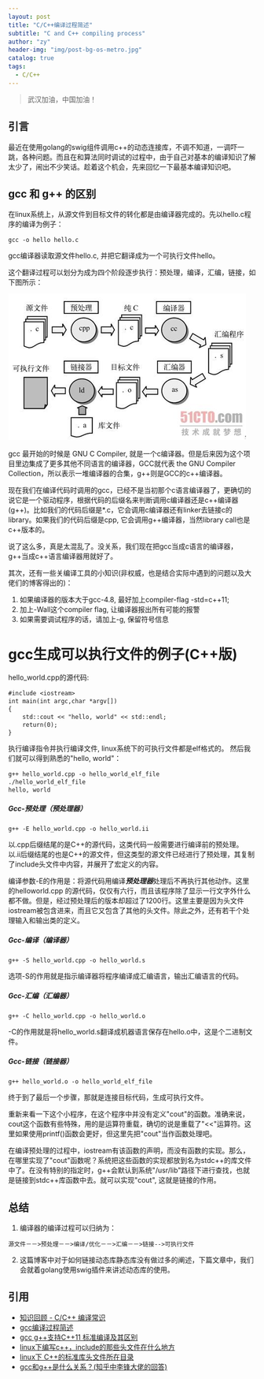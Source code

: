 ```yaml
---
layout: post
title: "C/C++编译过程简述"
subtitle: "C and C++ compiling process"
author: "zy"
header-img: "img/post-bg-os-metro.jpg"
catalog: true
tags:
  - C/C++
---
```


> 武汉加油，中国加油！

## 引言
最近在使用golang的swig组件调用c++的动态连接库，不调不知道，一调吓一跳，各种问题。而且在和算法同时调试的过程中，由于自己对基本的编译知识了解太少了，闹出不少笑话。趁着这个机会，先来回忆一下最基本编译知识吧。

## gcc 和 g++ 的区别

在linux系统上，从源文件到目标文件的转化都是由编译器完成的。先以hello.c程序的编译为例子：
```
gcc -o hello hello.c
```
gcc编译器读取源文件hello.c, 并把它翻译成为一个可执行文件hello。

这个翻译过程可以划分为成为四个阶段逐步执行：预处理，编译，汇编，链接，如下图所示：

![](/img/in-post/post-cgo-params/compiling.jpg)

gcc 最开始的时候是 GNU C Compiler, 就是一个c编译器。但是后来因为这个项目里边集成了更多其他不同语言的编译器，GCC就代表 the GNU Compiler Collection，所以表示一堆编译器的合集，g++则是GCC的c++编译器。

现在我们在编译代码时调用的gcc，已经不是当初那个c语言编译器了，更确切的说它是一个驱动程序，根据代码的后缀名来判断调用c编译器还是c++编译器 (g++)。比如我们的代码后缀是*.c，它会调用c编译器还有linker去链接c的library。如果我们的代码后缀是cpp, 它会调用g++编译器，当然library call也是c++版本的。

说了这么多，真是太混乱了。没关系，我们现在把gcc当成c语言的编译器，g++当成c++语言编译器用就好了。

其次，还有一些关编译工具的小知识(非权威，也是结合实际中遇到的问题以及大佬们的博客得出的)：
1. 如果编译器的版本大于gcc-4.8, 最好加上compiler-flag -std=c++11; 
2. 加上-Wall这个compiler flag, 让编译器报出所有可能的报警
3. 如果需要调试程序的话，请加上-g, 保留符号信息

# gcc生成可以执行文件的例子(C++版)

hello_world.cpp的源代码: 
```
#include <iostream>
int main(int argc,char *argv[])
{
    std::cout << "hello, world" << std::endl;
    return(0);
}
```
执行编译指令并执行编译文件, linux系统下的可执行文件都是elf格式的。 然后我们就可以得到熟悉的"hello, world"：

```
g++ hello_world.cpp -o hello_world_elf_file
./hello_world_elf_file
hello, world
```

##### Gcc-预处理（预处理器）

```
g++ -E hello_world.cpp -o hello_world.ii
```
以.cpp后缀结尾的是C++的源代码，这类代码一般需要进行编译前的预处理。 以.ii后缀结尾的也是C++的源文件，但这类型的源文件已经进行了预处理，其复制了include头文件中内容，并展开了宏定义的内容。

编译参数-E的作用是：将源代码用编译***预处理器***处理后不再执行其他动作。这里的helloworld.cpp 的源代码，仅仅有六行，而且该程序除了显示一行文字外什么都不做。但是，经过预处理后的版本却超过了1200行。这里主要是因为头文件iostream被包含进来，而且它又包含了其他的头文件。除此之外，还有若干个处理输入和输出类的定义。


##### Gcc-编译（编译器）

```
g++ -S hello_world.cpp -o hello_world.s
```

选项-S的作用就是指示编译器将程序编译成汇编语言，输出汇编语言的代码。

##### Gcc-汇编（汇编器）

```
g++ -C hello_world.cpp -o hello_world.o
```
-C的作用就是将hello_world.s翻译成机器语言保存在hello.o中，这是个二进制文件。

##### Gcc-链接（链接器）
```
g++ hello_world.o -o hello_world_elf_file
```
终于到了最后一个步骤，那就是连接目标代码，生成可执行文件。

重新来看一下这个小程序，在这个程序中并没有定义"cout"的函数。准确来说，cout这个函数有些特殊，用的是运算符重载，确切的说是重载了"<<"运算符。这里如果使用printf()函数会更好，但这里先把"cout"当作函数处理吧。

在编译预处理的过程中，iostream有该函数的声明，而没有函数的实现。那么，在哪里实现了"cout"函数呢？系统把这些函数的实现都放到名为stdc++的库文件中了。在没有特别的指定时，g++会默认到系统"/usr/lib"路径下进行查找，也就是链接到stdc++库函数中去。就可以实现"cout", 这就是链接的作用。

## 总结
1. 编译器的编译过程可以归纳为：
```
源文件－－>预处理－－>编译/优化－－>汇编－－>链接-->可执行文件
```
2. 这篇博客中对于如何链接动态库静态库没有做过多的阐述，下篇文章中，我们会就着golang使用swig插件来讲述动态库的使用。

## 引用
* [知识回顾 - C/C++ 编译常识](https://www.jianshu.com/p/fca4d54dff0c)
* [gcc编译过程简述](https://www.cnblogs.com/dfcao/p/csapp_intr1_1-2.html)
* [gcc g++支持C++11 标准编译及其区别](https://www.cnblogs.com/kex1n/p/7072092.html)
* [linux下编写c++，include的那些头文件在什么地方](https://v.godloveworld.com/shi-101567827.html)
* [linux下 C++的标准库头文件所在目录](https://blog.csdn.net/qq_27576655/article/details/81095747)
* [gcc和g++是什么关系？(知乎中李锋大佬的回答)](https://www.zhihu.com/question/20940822)











